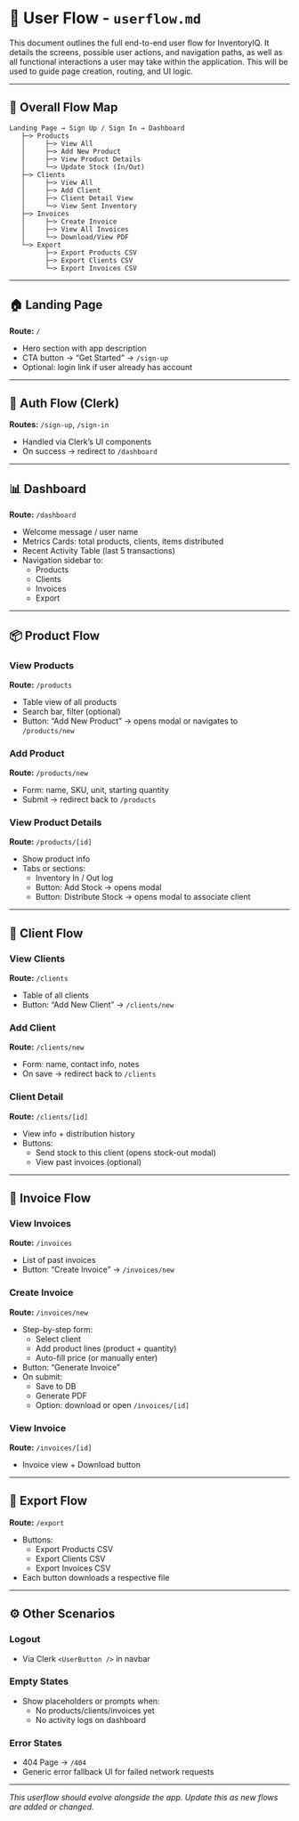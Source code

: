 # 🔄 User Flow - `userflow.md`

This document outlines the full end-to-end user flow for InventoryIQ. It details the screens, possible user actions, and navigation paths, as well as all functional interactions a user may take within the application. This will be used to guide page creation, routing, and UI logic.

---

## 🧭 Overall Flow Map

```text
Landing Page → Sign Up / Sign In → Dashboard
   ├─> Products
   │     ├─> View All
   │     ├─> Add New Product
   │     ├─> View Product Details
   │     └─> Update Stock (In/Out)
   ├─> Clients
   │     ├─> View All
   │     ├─> Add Client
   │     ├─> Client Detail View
   │     └─> View Sent Inventory
   ├─> Invoices
   │     ├─> Create Invoice
   │     ├─> View All Invoices
   │     └─> Download/View PDF
   └─> Export
         ├─> Export Products CSV
         ├─> Export Clients CSV
         └─> Export Invoices CSV
```

---

## 🏠 Landing Page
**Route:** `/`
- Hero section with app description
- CTA button → “Get Started” → `/sign-up`
- Optional: login link if user already has account

---

## 🔐 Auth Flow (Clerk)
**Routes:** `/sign-up`, `/sign-in`
- Handled via Clerk’s UI components
- On success → redirect to `/dashboard`

---

## 📊 Dashboard
**Route:** `/dashboard`
- Welcome message / user name
- Metrics Cards: total products, clients, items distributed
- Recent Activity Table (last 5 transactions)
- Navigation sidebar to:
  - Products
  - Clients
  - Invoices
  - Export

---

## 📦 Product Flow
### View Products
**Route:** `/products`
- Table view of all products
- Search bar, filter (optional)
- Button: “Add New Product” → opens modal or navigates to `/products/new`

### Add Product
**Route:** `/products/new`
- Form: name, SKU, unit, starting quantity
- Submit → redirect back to `/products`

### View Product Details
**Route:** `/products/[id]`
- Show product info
- Tabs or sections:
  - Inventory In / Out log
  - Button: Add Stock → opens modal
  - Button: Distribute Stock → opens modal to associate client

---

## 👥 Client Flow
### View Clients
**Route:** `/clients`
- Table of all clients
- Button: “Add New Client” → `/clients/new`

### Add Client
**Route:** `/clients/new`
- Form: name, contact info, notes
- On save → redirect back to `/clients`

### Client Detail
**Route:** `/clients/[id]`
- View info + distribution history
- Buttons:
  - Send stock to this client (opens stock-out modal)
  - View past invoices (optional)

---

## 🧾 Invoice Flow
### View Invoices
**Route:** `/invoices`
- List of past invoices
- Button: “Create Invoice” → `/invoices/new`

### Create Invoice
**Route:** `/invoices/new`
- Step-by-step form:
  - Select client
  - Add product lines (product + quantity)
  - Auto-fill price (or manually enter)
- Button: “Generate Invoice”
- On submit:
  - Save to DB
  - Generate PDF
  - Option: download or open `/invoices/[id]`

### View Invoice
**Route:** `/invoices/[id]`
- Invoice view + Download button

---

## 📁 Export Flow
**Route:** `/export`
- Buttons:
  - Export Products CSV
  - Export Clients CSV
  - Export Invoices CSV
- Each button downloads a respective file

---

## ⚙️ Other Scenarios

### Logout
- Via Clerk `<UserButton />` in navbar

### Empty States
- Show placeholders or prompts when:
  - No products/clients/invoices yet
  - No activity logs on dashboard

### Error States
- 404 Page → `/404`
- Generic error fallback UI for failed network requests

---

_This userflow should evolve alongside the app. Update this as new flows are added or changed._
